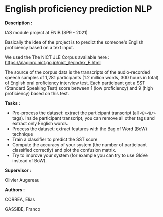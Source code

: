 # English proficiency prediction NLP

<b>Description : </b>

IAS module project at ENIB (SP9 - 2021)

Basically the idea of the project is to predict the someone's English proficiency based on a text input. 

We used the The NICT JLE Corpus available here : https://alaginrc.nict.go.jp/nict_jle/index_E.html

The source of the corpus data is the transcripts of the audio-recorded speech samples of 1,281 participants (1.2 million words, 300 hours in total) of English oral proficiency interview test. Each participant got a SST (Standard Speaking Test) score between 1 (low proficiency) and 9 (high proficiency) based on this test. 


<b>Tasks : </b>

- Pre-process the dataset: extract the participant transcript (all `<B><B/>` tags). Inside participant transcript, you can remove all other tags and extract only English words.
- Process the dataset: extract features with the Bag of Word (BoW) technique
- Train a classifier to predict the SST score
- Compute the accuracy of your system (the number of participant classified correctly) and plot the confusion matrix.
- Try to improve your system (for example you can try to use GloVe instead of BoW). 

<b>Supervisor :</b>

Olivier Augereau

<b>Authors :</b> 

CORREA, Elias

GASSIBE, Franco
